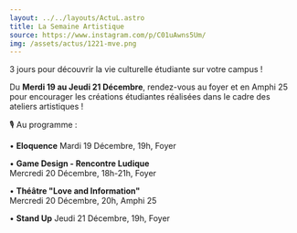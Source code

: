 ```yaml
---
layout: ../../layouts/ActuL.astro
title: La Semaine Artistique
source: https://www.instagram.com/p/C01uAwns5Um/
img: /assets/actus/1221-mve.png
---
```


3 jours pour découvrir la vie culturelle étudiante sur votre campus !

Du __Merdi 19 au Jeudi 21 Décembre__, rendez-vous au foyer et en Amphi 25 pour encourager les créations étudiantes réalisées dans le cadre des ateliers artistiques !

🎙 Au programme :  

• __Eloquence__
Mardi 19 Décembre, 19h, Foyer

• __Game Design - Rencontre Ludique__  
Mercredi 20 Décembre, 18h-21h, Foyer

• __Théâtre "Love and Information"__  
Mercredi 20 Décembre, 20h, Amphi 25

• __Stand Up__
Jeudi 21 Décembre, 19h, Foyer
